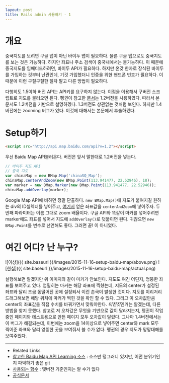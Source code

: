 ```yaml
---
layout: post
title: Rails admin 사용하기 - 1
---
```


# 개요
중국지도를 보려면 구글 맵이 아닌 바이두 맵이 필요하다. 물론 구글 맵으로도 중국지도를 보는 것은 가능하다. 하지만 좌표나 주소 검색이 중국내에서는 불가능하다. 이 때문에 중국지도를 임배디드하려면, 바이두 API가 필요하다. 하지만 온갖 한자로 장식된 바이두를 가입하는 것부터 난관인데, 기것 가입했더니 인증을 위한 핸드폰 번호가 필요하다. 이 때문에 이런 구질구질한 절차 말고 다른 방법이 필요하다.

다행히도 1.5이하 버전 API는 API키를 요구하지 않는다. 이점을 이용해서 구버전 스크립트로 지도를 불러오면 된다. 펭귄이 참고한 [문서](https://github.com/jiazheng/Baidu-Map-API-Learning)는 1.2버전을 사용하였다. 따라서 본 문서도 1.2버전을 기반으로 설명하겠다. 1.3버전도 상관없는 것처럼 보인다. 하지만 1.4버전에는 zooming 버그가 있다. 이것에 대해서는 본문에서 후술하겠다.

# Setup하기

```html
<script src="http://api.map.baidu.com/api?v=1.2"></script>
```

우선 Baidu Map API불러온다. 버전은 앞서 말한대로 1.2버전을 넣는다.

```js
// 바이두 지도 API
// 중국 지도
var chinaMap = new BMap.Map('chinaSQ_Map');
chinaMap.centerAndZoom(new BMap.Point(113.941477, 22.52946), 18);
var marker = new BMap.Marker(new BMap.Point(113.941477, 22.52946));
chinaMap.addOverlay(marker);
```

Google Map API에 비하면 정말 단촐하다. `new BMap.Map()`에 지도가 붙여지길 원하는 div의 ID셀렉터를 넣어주고, [여기서](http://api.map.baidu.com/lbsapi/getpoint/) 얻은 좌표값을 `centerAndZoom`에 넣어주자. 두번째 파라미터는 이름 그대로 zoom 배율이다. 구글 API와 똑같이 마커를 넣어주려면 marker에도 좌표를 넣어서 지도에 `addOverlay()`로 덧붙이면 된다. 귀찮으면 `new BMap.Point`를 변수로 선언해도 좋다. 그러면 끝! 이 아니었다.

# 여긴 어디? 난 누구?
![이상]({{ site.baseurl }}/images/2015-11-16-setup-baidu-map/above.png)
![현실]({{ site.baseurl }}/images/2015-11-16-setup-baidu-map/actual.png)

실행해보면 알겠지만 위 이미지와 같이 마커가 안보인다. 지도도 여긴 어딘지, 엉뚱한 좌표를 보여주고 있다. 엄밀히는 마커는 해당 좌표에 찍혔는데, 지도의 center가 설정된 좌표와 달리 조금 동떨어진 곳에 설정되서 이런 촌극이 발생한 것이다. 지도를 이리저리 드래그해보면 해당 위치에 마커가 찍힌 것을 확인 할 수 있다. 그리고 이 오차값만큼 center의 좌표값을 직접 수치를 바꿔가면서 맞춰야한다. *미친짓*인거는 알겠는데, 다른 방법을 찾지 못했다. 참고로 저 오차값은 무엇을 기반으로 값이 달라지는지, 펭귄이 작업중인 페이지와 테스트용으로 만든 페이지 모두 오차값이 달랐다. 그나마 1.4버전에서는 이 버그가 해결되는데, 이번에는 zoom을 14이상으로 넣어주면 center와 mark 모두 찍어준 좌표와 달리 엉뚱한 곳을 보여줘서 쓸 수가 없다. 펭귄의 경우 지도가 망망대해를 보여주었다.

---
* Related Links
 * [참고한 Baidu Map API Learning 소스](https://github.com/jiazheng/Baidu-Map-API-Learning) : 소스만 덩그러니 있지만, 어떤 분위기인지 파악하기 좋은 git
 * [사용되는 함수](http://bbs.lbsyun.baidu.com/forum.php?mod=viewthread&tid=3498) : 몇버전 기준인지는 알 수가 없다
 * [공식문서](http://developer.baidu.com/map/index.php?title=jspopular)